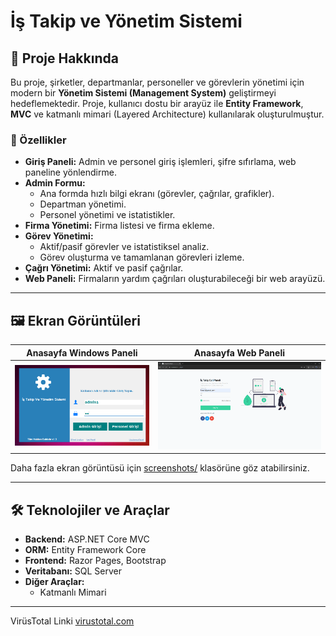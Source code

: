 # İş Takip ve Yönetim Sistemi

## 📖 Proje Hakkında

Bu proje, şirketler, departmanlar, personeller ve görevlerin yönetimi için modern bir **Yönetim Sistemi (Management System)** geliştirmeyi hedeflemektedir. Proje, kullanıcı dostu bir arayüz ile **Entity Framework**, **MVC** ve katmanlı mimari (Layered Architecture) kullanılarak oluşturulmuştur.

### 🚀 Özellikler
- **Giriş Paneli:** Admin ve personel giriş işlemleri, şifre sıfırlama, web paneline yönlendirme.
- **Admin Formu:**
  - Ana formda hızlı bilgi ekranı (görevler, çağrılar, grafikler).
  - Departman yönetimi.
  - Personel yönetimi ve istatistikler.
- **Firma Yönetimi:** Firma listesi ve firma ekleme.
- **Görev Yönetimi:**
  - Aktif/pasif görevler ve istatistiksel analiz.
  - Görev oluşturma ve tamamlanan görevleri izleme.
- **Çağrı Yönetimi:** Aktif ve pasif çağrılar.
- **Web Paneli:** Firmaların yardım çağrıları oluşturabileceği bir web arayüzü.

---

## 🖼️ Ekran Görüntüleri
| Anasayfa Windows Paneli                          | Anasayfa Web Paneli                         |
|--------------------------------------------------|---------------------------------------------|
| ![Giriş Paneli](photo1.png) | ![Admin Formu](photo2.png) |

Daha fazla ekran görüntüsü için [screenshots/](screenshots/) klasörüne göz atabilirsiniz.

---

## 🛠️ Teknolojiler ve Araçlar
- **Backend:** ASP.NET Core MVC
- **ORM:** Entity Framework Core
- **Frontend:** Razor Pages, Bootstrap
- **Veritabanı:** SQL Server
- **Diğer Araçlar:** 
  - Katmanlı Mimari
  

---

VirüsTotal Linki [virustotal.com](https://www.virustotal.com/gui/file/10806c67849892608bb12a3b5cfbf7b6218424486682c0ba9fd42d7926a25ff0)
